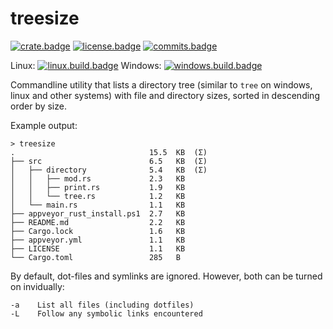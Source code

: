 # treesize

[![crate.badge]][crate.link]
[![license.badge]][license.link]
[![commits.badge]][commits.link]

Linux: [![linux.build.badge]][linux.build.link]
Windows: [![windows.build.badge]][windows.build.link]

Commandline utility that lists a directory tree (similar to `tree` on windows, linux and other systems) with file and directory sizes, sorted in descending order by size.

Example output:

```
> treesize
.                              15.5  KB  (Σ)
├── src                        6.5   KB  (Σ)
│   ├── directory              5.4   KB  (Σ)
│   │   ├── mod.rs             2.3   KB
│   │   ├── print.rs           1.9   KB
│   │   └── tree.rs            1.2   KB
│   └── main.rs                1.1   KB
├── appveyor_rust_install.ps1  2.7   KB
├── README.md                  2.2   KB
├── Cargo.lock                 1.6   KB
├── appveyor.yml               1.1   KB
├── LICENSE                    1.1   KB
└── Cargo.toml                 285   B
```

By default, dot-files and symlinks are ignored. However, both can be turned on invidually:

```
-a    List all files (including dotfiles)
-L    Follow any symbolic links encountered
```

[crate.badge]: https://img.shields.io/crates/v/treesize.svg?maxAge=2592000?style=plastic
[crate.link]: https://crates.io/crates/treesize

[license.badge]: https://img.shields.io/crates/l/treesize.svg?maxAge=2592000?style=plastic
[license.link]: https://github.com/melak47/treesize-rs/blob/master/LICENSE

[commits.badge]: https://img.shields.io/github/commits-since/melak47/treesize-rs/v0.3.0.svg?maxAge=2592000?style=plastic
[commits.link]: https://github.com/melak47/treesize-rs

[linux.build.badge]: https://img.shields.io/travis/melak47/treesize-rs/master.svg?maxAge=2592000?style=plastic
[linux.build.link]: https://travis-ci.org/melak47/treesize-rs

[windows.build.badge]: https://ci.appveyor.com/api/projects/status/3as532ws1ib9re2x/branch/master?svg=true
[windows.build.link]: https://ci.appveyor.com/project/melak47/treesize-rs/branch/master
